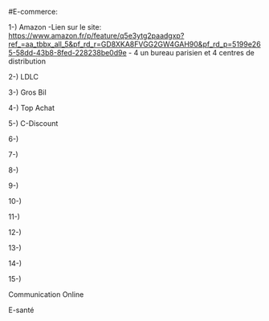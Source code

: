 #E-commerce:

1-) Amazon
      -Lien sur le site: https://www.amazon.fr/p/feature/q5e3ytg2paadgxp?ref_=aa_tbbx_all_5&pf_rd_r=GD8XKA8FVGG2GW4GAH90&pf_rd_p=5199e265-58dd-43b8-8fed-228238be0d9e
      - 4 un bureau parisien et 4 centres de distribution
      
2-) LDLC
     
3-) Gros Bil

4-) Top Achat

5-) C-Discount

6-) 

7-)

8-)

9-)

10-)

11-)

12-)

13-)

14-)

15-)
 
Communication Online

E-santé
